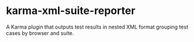 karma-xml-suite-reporter
========================

A Karma plugin that outputs test results in nested XML format grouping test cases by browser and suite.


